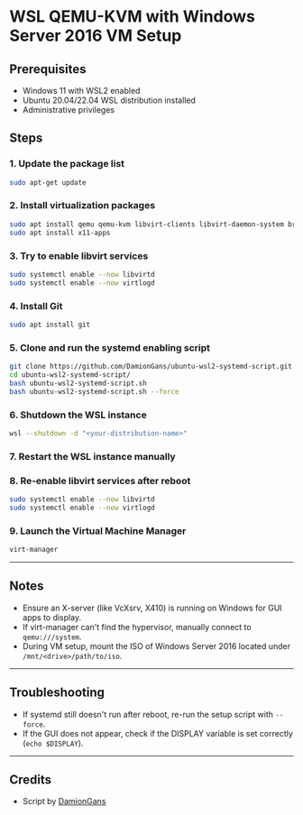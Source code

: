 # WSL QEMU-KVM with Windows Server 2016 VM Setup

<!-- This guide explains setting up QEMU/KVM virtualization inside WSL2 and installing a Windows Server 2016 VM -->

## Prerequisites
- Windows 11 with WSL2 enabled
- Ubuntu 20.04/22.04 WSL distribution installed
- Administrative privileges

## Steps

### 1. Update the package list
```bash
sudo apt-get update
```

### 2. Install virtualization packages
```bash
sudo apt install qemu qemu-kvm libvirt-clients libvirt-daemon-system bridge-utils virt-manager
sudo apt install x11-apps
```
<!-- x11-apps help with GUI applications like virt-manager -->

### 3. Try to enable libvirt services
```bash
sudo systemctl enable --now libvirtd
sudo systemctl enable --now virtlogd
```
<!-- These will fail because systemd is not active by default -->

### 4. Install Git
```bash
sudo apt install git
```

### 5. Clone and run the systemd enabling script
```bash
git clone https://github.com/DamionGans/ubuntu-wsl2-systemd-script.git
cd ubuntu-wsl2-systemd-script/
bash ubuntu-wsl2-systemd-script.sh
bash ubuntu-wsl2-systemd-script.sh --force
```
<!-- The --force option ensures the script applies even if WSL is already running -->

### 6. Shutdown the WSL instance
```bash
wsl --shutdown -d "<your-distribution-name>"
```
<!-- Replace <your-distribution-name> with your actual distro name, like Ubuntu-20.04 -->

### 7. Restart the WSL instance manually

### 8. Re-enable libvirt services after reboot
```bash
sudo systemctl enable --now libvirtd
sudo systemctl enable --now virtlogd
```

### 9. Launch the Virtual Machine Manager
```bash
virt-manager
```
<!-- Use Virt-Manager to create and manage your virtual machines -->

---

## Notes
- Ensure an X-server (like VcXsrv, X410) is running on Windows for GUI apps to display.
- If virt-manager can't find the hypervisor, manually connect to `qemu:///system`.
- During VM setup, mount the ISO of Windows Server 2016 located under `/mnt/<drive>/path/to/iso`.

---

## Troubleshooting
- If systemd still doesn't run after reboot, re-run the setup script with `--force`.
- If the GUI does not appear, check if the DISPLAY variable is set correctly (`echo $DISPLAY`).

---

## Credits
- Script by [DamionGans](https://github.com/DamionGans/ubuntu-wsl2-systemd-script)
